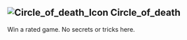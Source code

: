 ## ![Circle_of_death_Icon](https://raw.githubusercontent.com/1IlIl/wikidata/main/achievement_icons/Circle_of_death.png) Circle_of_death





Win a rated game. No secrets or tricks here.

